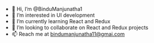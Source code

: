 - 👋 Hi, I’m @BinduManjunatha1
- 👀 I’m interested in UI development
- 🌱 I’m currently learning React and Redux
- 💞️ I’m looking to collaborate on React and Redux projects
- 📫 Reach me at bindumanjunatha11@gmai.com

<!---
BinduManjunatha1/BinduManjunatha1 is a ✨ special ✨ repository because its `README.md` (this file) appears on your GitHub profile.
You can click the Preview link to take a look at your changes.
--->
